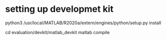 # setting up developmet kit

python3 /usr/local/MATLAB/R2020a/extern/engines/python/setup.py install

cd evaluation/devkit/matlab_devkit
matlab
compile